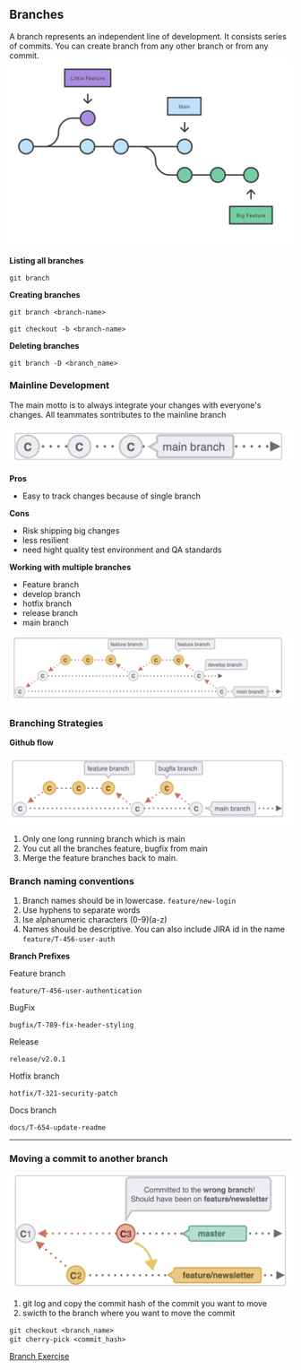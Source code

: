 ## Branches

A branch represents an independent line of development. It consists series of commits. You can create branch from any other branch or from any commit.
![alt text](../images/branch.png)

**Listing all branches**

```shell
git branch
```

**Creating branches**

```shell
git branch <branch-name>
```

```shell
git checkout -b <branch-name>
```

**Deleting branches**

```shell
git branch -D <branch_name>
```

### Mainline Development

The main motto is to always integrate your changes with everyone's changes. All teammates sontributes to the mainline branch

![Alt text](../images/image.png)

**Pros**

- Easy to track changes because of single branch

**Cons**

- Risk shipping big changes
- less resilient
- need hight quality test environment and QA standards

**Working with multiple branches**

- Feature branch
- develop branch
- hotfix branch
- release branch
- main branch

![Alt text](../images/image-1.png)

### Branching Strategies

<!-- **Git flow**

1. Two long running branches (main and develop)
2. Feature braches are cut from develop and merged back to develop
3. New Release branch is cut from the develop which is tested and bugs are fixed in the same branch
4. Merge the release branch back to main
5. Add a tag for the release commit on main and delete the release branch.

![Alt text](../images/image-2.png)

Works well for projects where releases are not very frequent like in case of building librraies -->

**Github flow**

![alt text](../images/image-31.png)

1. Only one long running branch which is main
2. You cut all the branches feature, bugfix from main
3. Merge the feature branches back to main.

### Branch naming conventions

1. Branch names should be in lowercase.
   `feature/new-login`
2. Use hyphens to separate words
3. Ise alphanumeric characters (0-9)(a-z)
4. Names should be descriptive. You can also include JIRA id in the name
   `feature/T-456-user-auth`

**Branch Prefixes**

Feature branch

```
feature/T-456-user-authentication
```

BugFix

```
bugfix/T-789-fix-header-styling
```

Release

```
release/v2.0.1
```

Hotfix branch

```
hotfix/T-321-security-patch
```

Docs branch

```
docs/T-654-update-readme
```

---

### Moving a commit to another branch

![Alt text](../images/image-3.png)

1. git log and copy the commit hash of the commit you want to move
2. swicth to the branch where you want to move the commit

```
git checkout <branch_name>
git cherry-pick <commit_hash>
```

[Branch Exercise](../exercises/banchExercise.md)
